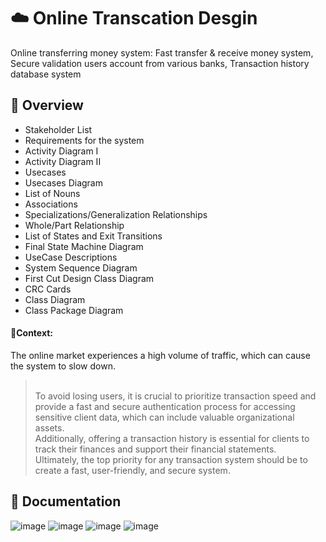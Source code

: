 # ☁️ Online Transcation Desgin
Online transferring money system: Fast transfer & receive money system, Secure validation users account from various banks, Transaction history database system


## 🚀 Overview
- Stakeholder List
- Requirements for the system
- Activity Diagram I
- Activity Diagram II
- Usecases 
- Usecases Diagram
- List of Nouns
- Associations 
- Specializations/Generalization Relationships 
- Whole/Part Relationship
- List of States and Exit Transitions 
- Final State Machine Diagram
- UseCase Descriptions 
- System Sequence Diagram
- First Cut Design Class Diagram 
- CRC Cards
- Class Diagram
- Class Package Diagram 


#### 📖Context:
 The online market experiences a high volume of traffic, which can cause the system to slow down. 
> <br/>To avoid losing users, it is crucial to prioritize transaction speed and provide a fast and secure authentication process for accessing sensitive client data, which can include valuable organizational assets. 
> <br/>Additionally, offering a transaction history is essential for clients to track their finances and support their financial statements. 
> <br/>Ultimately, the top priority for any transaction system should be to create a fast, user-friendly, and secure system. 


## 📄 Documentation
![image](https://user-images.githubusercontent.com/33567830/224798475-d5d23f89-d1d4-4208-bb26-8711a74ec10d.png)
![image](https://user-images.githubusercontent.com/33567830/224798550-6a97f230-04c6-497b-b15b-8b98d3e480fc.png)
![image](https://user-images.githubusercontent.com/33567830/224798587-e377a9d8-bc5d-4957-87c2-5c6866a8b822.png)
![image](https://user-images.githubusercontent.com/33567830/224795026-0b46e199-3e14-4819-ab82-d6b629874b63.png)


